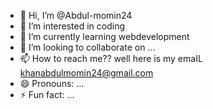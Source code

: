 - 👋 Hi, I’m @Abdul-momin24
- 👀 I’m interested in coding
- 🌱 I’m currently learning webdevelopment
- 💞️ I’m looking to collaborate on ...
- 📫 How to reach me?? well here is my emaIL  khanabdulmomin24@gmail.com
- 😄 Pronouns: ...
- ⚡ Fun fact: ...

<!---
Abdul-momin24/Abdul-momin24 is a ✨ special ✨ repository because its `README.md` (this file) appears on your GitHub profile.
You can click the Preview link to take a look at your changes.
--->
